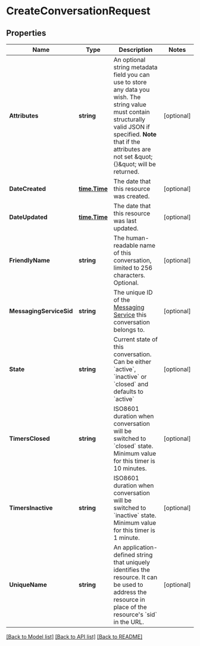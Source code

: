 # CreateConversationRequest

## Properties

Name | Type | Description | Notes
------------ | ------------- | ------------- | -------------
**Attributes** | **string** | An optional string metadata field you can use to store any data you wish. The string value must contain structurally valid JSON if specified.  **Note** that if the attributes are not set \&quot;{}\&quot; will be returned. | [optional] 
**DateCreated** | [**time.Time**](time.Time.md) | The date that this resource was created. | [optional] 
**DateUpdated** | [**time.Time**](time.Time.md) | The date that this resource was last updated. | [optional] 
**FriendlyName** | **string** | The human-readable name of this conversation, limited to 256 characters. Optional. | [optional] 
**MessagingServiceSid** | **string** | The unique ID of the [Messaging Service](https://www.twilio.com/docs/sms/services/api) this conversation belongs to. | [optional] 
**State** | **string** | Current state of this conversation. Can be either &#x60;active&#x60;, &#x60;inactive&#x60; or &#x60;closed&#x60; and defaults to &#x60;active&#x60; | [optional] 
**TimersClosed** | **string** | ISO8601 duration when conversation will be switched to &#x60;closed&#x60; state. Minimum value for this timer is 10 minutes. | [optional] 
**TimersInactive** | **string** | ISO8601 duration when conversation will be switched to &#x60;inactive&#x60; state. Minimum value for this timer is 1 minute. | [optional] 
**UniqueName** | **string** | An application-defined string that uniquely identifies the resource. It can be used to address the resource in place of the resource&#39;s &#x60;sid&#x60; in the URL. | [optional] 

[[Back to Model list]](../README.md#documentation-for-models) [[Back to API list]](../README.md#documentation-for-api-endpoints) [[Back to README]](../README.md)


